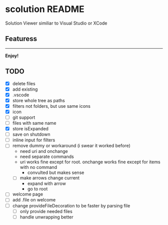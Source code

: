 # scolution README

Solution Viewer similiar to Visual Studio or XCode

## Featuress

---

**Enjoy!**

## TODO
- [x] delete files
- [x] add existing
- [x] .vscode
- [x] store whole tree as paths
- [x] filters not folders, but use same icons
- [x] icon
- [ ] git support
- [ ] files with same name
- [x] store isExpanded
- [ ] save on shutdown
- [ ] inline input for filters
- [ ] remove dummy or workaround (i swear it worked before)
  - need uri and onchange
  -  need separate commands
  - uri works fine except for root. onchange works fine except for items with no command
    - convulted but makes sense
  - [ ] make arrows change current
    - expand with arrow
    - go to root
- [ ] welcome page
- [ ] add .file on welcome
- [ ] change provideFileDecoration to be faster by parsing file
  - [ ] only provide needed files
  - [ ] handle unwrapping better
